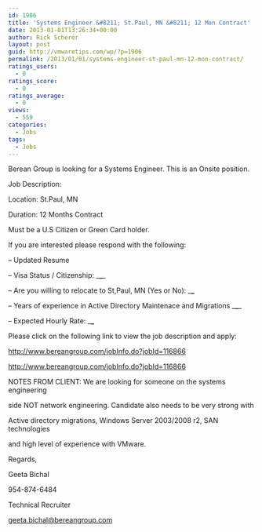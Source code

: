 ```yaml
---
id: 1906
title: 'Systems Engineer &#8211; St.Paul, MN &#8211; 12 Mon Contract'
date: 2013-01-01T13:26:34+00:00
author: Rick Scherer
layout: post
guid: http://vmwaretips.com/wp/?p=1906
permalink: /2013/01/01/systems-engineer-st-paul-mn-12-mon-contract/
ratings_users:
  - 0
ratings_score:
  - 0
ratings_average:
  - 0
views:
  - 559
categories:
  - Jobs
tags:
  - Jobs
---
```

Berean Group is looking for a Systems Engineer. This is an Onsite position.

Job Description:

Location: St.Paul, MN
  
Duration: 12 Months Contract
  
Must be a U.S Citizen or Green Card holder.

If you are interested please respond with the following:

&#8211; Updated Resume
  
&#8211; Visa Status / Citizenship: \___\____
  
&#8211; Are you willing to relocate to St,Paul, MN (Yes or No): \___\___
  
&#8211; Years of experience in Active Directory Maintenace and Migrations \___\____
  
&#8211; Expected Hourly Rate: \___\___

Please click on the following link to view the job description and apply:
   
<http://www.bereangroup.com/jobInfo.do?jobId=116866>
  
http://www.bereangroup.com/jobInfo.do?jobId=116866

NOTES FROM CLIENT: We are looking for someone on the systems engineering
  
side NOT network engineering. Candidate also needs to be very strong with
  
Active directory migrations, Windows Server 2003/2008 r2, SAN technologies
  
and high level of experience with VMware.

Regards,
  
Geeta Bichal
  
954-874-6484
  
Technical Recruiter
  
geeta.bichal@bereangroup.com